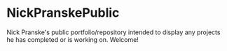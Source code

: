 # NickPranskePublic
Nick Pranske's public portfolio/repository intended to display any projects he has completed or is working on. Welcome!
